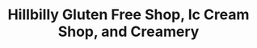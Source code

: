---
title: "Hillbilly Gluten Free Shop, Ic Cream Shop, and Creamery"
url: /mount-airy/hillbilly-gluten-free-shop-ic-cream-shop-and-creamery/
shop: Bäckerei
---